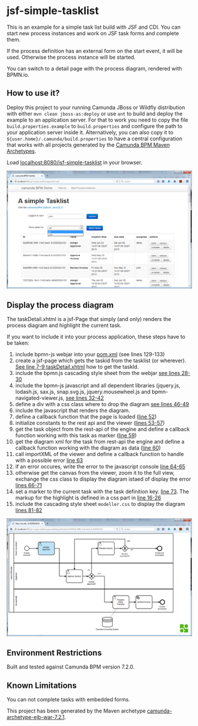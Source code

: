 jsf-simple-tasklist
=========================

This is an example for a simple task list build with JSF and CDI. 
You can start new process instances and work on JSF task forms and complete them.

If the process definition has an external form on the start event, it will be used. 
Otherwise the process instance will be started.

You can switch to a detail page with the process diagram, rendered with BPMN.io.

How to use it?
--------------

Deploy this project to your running Camunda JBoss or Wildfly distribution with either `mvn clean jboss-as:deploy` or 
use `ant` to build and deploy the example to an application server.
For that to work you need to copy the file `build.properties.example` to `build.properties`
and configure the path to your application server inside it.
Alternatively, you can also copy it to `${user.home}/.camunda/build.properties`
to have a central configuration that works with all projects generated by the
[Camunda BPM Maven Archetypes](http://docs.camunda.org/latest/guides/user-guide/#process-applications-maven-project-templates-archetypes).

Load [localhost:8080/jsf-simple-tasklist](http://localhost:8080/jsf-simple-tasklist) in your browser.

![screenshot](screenshot.png)

Display the process diagram
---------------------------

The taskDetail.xhtml is a jsf-Page that simply (and only) renders the process diagram and highlight the current task. 

If you want to include it into your process application, these steps have to be taken:

1. include bpmn-js webjar into your [pom.xml](pom.xml#L129-L133) (see lines 129-133)
2. create a jsf-page which gets the taskid from the tasklist (or wherever). [See line 7-9 taskDetail.xhtml](src/main/webapp/app/taskDetail.xhtml#L7-L9) how to get the taskId.
3. include the bpmn.js cascading style sheet from the webjar [see lines 28-30](src/main/webapp/app/taskDetail.xhtml#L28-L30)
4. include the bpmn-js javascript and all dependent libraries (jquery.js, lodash.js, sax.js, snap.svg.js, jquery.mousewheel.js and bpmn-navigated-viewer.js, [see lines 32-42](src/main/webapp/app/taskDetail.xhtml#L32-L42)
5. define a div with a css class where to drop the diagram [see lines 46-49](src/main/webapp/app/taskDetail.xhtml#L46-L49)
6. include the javascript that renders the diagram. 
  1. define a callback function that the page is loaded ([line 52](src/main/webapp/app/taskDetail.xhtml#L52))
  2. initialize constants to the rest api and the viewer ([lines 53-57](src/main/webapp/app/taskDetail.xhtml#L53-L57))
  3. get the task object from the rest-api of the engine and define a callback function working with this task as marker ([line 59](src/main/webapp/app/taskDetail.xhtml#L59))
  3. get the diagram xml for the task from rest-api the engine and define a callback function working with the diagram as data ([line 60](src/main/webapp/app/taskDetail.xhtml#L60))  
  4. call importXML of the viewer and define a callback function to handle with a possible error [line 63](src/main/webapp/app/taskDetail.xhtml#L63)
  5. if an error occures, write the error to the javascript console [line 64-65 ](src/main/webapp/app/taskDetail.xhtml#L64-L65)
  6. otherwise get the canvas from the viewer, zoom it to the full view, exchange the css class to display the diagram istaed of display the error [lines 66-71](src/main/webapp/app/taskDetail.xhtml#L66-L71)
  7. set a marker to the current task with the task definition key. [line 73](src/main/webapp/app/taskDetail.xhtml#L73). The markup for the highlight is defined in a css part in [line 16-26](src/main/webapp/app/taskDetail.xhtml#L16-L26)
  8. include the cascading style sheet `modeller.css` to display the diagram [lines 81-82](src/main/webapp/app/taskDetail.xhtml#L81-L82)
  
![diagram](diagram.png)

Environment Restrictions
------------------------

Built and tested against Camunda BPM version 7.2.0.

Known Limitations
-----------------

You can not complete tasks with embedded forms.

This project has been generated by the Maven archetype
[camunda-archetype-ejb-war-7.2.1](http://docs.camunda.org/latest/guides/user-guide/#process-applications-maven-project-templates-archetypes).
